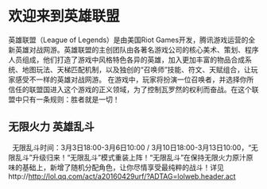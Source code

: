 # 欢迎来到英雄联盟
   英雄联盟（League of Legends）是由美国Riot Games开发，腾讯游戏运营的全新英雄对战网游。英雄联盟的主创团队由各著名游戏公司的核心美术、策划、程序人员组成，他们打造了游戏中风格特色各异的英雄，加入更加丰富的物品合成系统、地图玩法、天梯匹配机制，以及独创的“召唤师”技能、符文、天赋组合，让玩家感受不一样的英雄对战网游。
   在游戏中，玩家将扮演一位召唤者，并选择你所信任的联盟国进入这个游戏的正义领域，为了控制瓦罗然的权利而奋战。在这个联盟中只有一条规则：胜者就是一切！
## 无限火力 英雄乱斗
   无限乱斗时间：3月3日18:00-3月6日10:00 / 3月10日18:00-3月13日10:00，“无限乱斗”升级归来！“无限乱斗”模式重装上阵！“无限乱斗”在保持无限火力原汁原味的基础上，新增了随机分配角色，让你尽情享受最纯粹的战斗！详见http://http://lol.qq.com/act/a20160429urf/?ADTAG=lolweb.header.act
   
